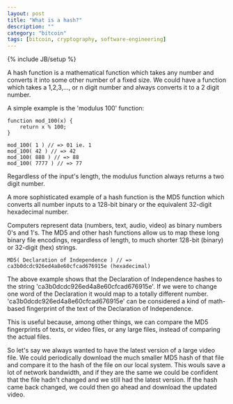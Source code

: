 ```yaml
---
layout: post
title: "What is a hash?"
description: ""
category: "bitcoin"
tags: [bitcoin, cryptography, software-engineering]
---
```

{% include JB/setup %}

A hash function is a mathematical function which takes any number and converts it into some other number of a fixed size.
We could have a function which takes a 1,2,3,..., or n digit number and always converts it to a 2 digit number.

A simple example is the 'modulus 100' function:
    
    function mod_100(x) {
        return x % 100;
    }

    mod_100( 1 ) // => 01 ie. 1
    mod_100( 42 ) // => 42
    mod_100( 888 ) // => 88
    mod_100( 7777 ) // => 77

Regardless of the input's length, the modulus function always returns a two digit number.


A more sophisticated example of a hash function is the MD5 function which converts all number inputs to a 128-bit binary or the equivalent 32-digit hexadecimal number. 

Computers represent data (numbers, text, audio, video) as binary numbers 0's and 1's. 
The MD5 and other hash functions allow us to map these long binary file encodings, regardless of length, to much shorter 128-bit (binary) or 32-digit (hex) strings.

    MD5( Declaration of Independence ) // => ca3b0dcdc926ed4a8e60cfcad676915e (hexadecimal)

The above example shows that the Declaration of Independence hashes to the string 'ca3b0dcdc926ed4a8e60cfcad676915e'. 
If we were to change one word of the Declaration it would map to a totally different number.
'ca3b0dcdc926ed4a8e60cfcad676915e' can be considered a kind of math-based fingerprint of the text of the Declaration of Independence.

This is useful because, among other things, we can compare the MD5 fingerprints of texts, or video files, or any large files, instead of comparing the actual files.

So let's say we always wanted to have the latest version of a large video file.
We could periodically download the much smaller MD5 hash of that file and compare it to the hash of the file on our local system.
This wouls save a lot of network bandwidth, and if they are the same we could be confident that the file hadn't changed and we still had the latest version.
If the hash came back changed, we could then go ahead and download the updated video.
